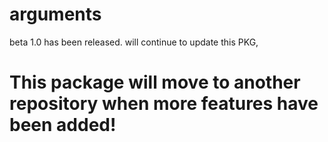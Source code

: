 # arguments

beta 1.0 has been released. will continue to update this PKG, 

# This package will move to another repository when more features have been added!
